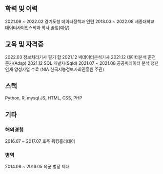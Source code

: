 
## 학력 및 이력
2021.09 ~ 2022.02 경기도청 데이터정책과 인턴
2018.03 ~ 2022.08 세종대학교 데이터사이언스학과 학사 졸업(예정)



## 교육 및 자격증
2022.03 정보처리기사 필기 합
2021.12 빅데이터분석기사
2021.12 데이터분석 준전문가(Adsp)
2021.12 SQL 개발자(Sqld)
2021.07 ~ 2021.08 공공빅데이터 분석 청년인재 양성사업 수료 (NIA 한국지능정보사회진흥원 주관)



## 스택
Python, R, mysql
JS, HTML, CSS, PHP




## 기타

### 해외경험
2016.07 ~ 2017.07 호주 워킹홀리데이

### 병역
2014.08 ~ 2016.05 육군 병장 제대
